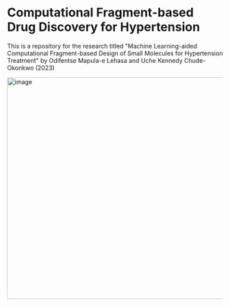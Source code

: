 # Computational Fragment-based Drug Discovery for Hypertension
This is a repository for the research titled "Machine Learning-aided Computational  Fragment-based Design of Small Molecules  for Hypertension Treatment" by Odifentse Mapula-e Lehasa and Uche Kennedy Chude-Okonkwo (2023)

<img width="519" alt="image" src="https://github.com/odifentse/Computational-FBDD-for-Hypertension/assets/81362965/d112eff1-7eb8-4764-9a49-1bbd0a22064b">
